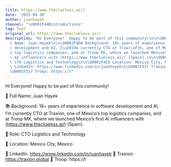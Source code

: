 ```yaml
---
title: https://www.theclueless.ai/)
date: '2025-04-30'
author: juanhayek
channel: "\U0001F44Bintroductions"
tag: Tool
original_url: https://www.theclueless.ai/)
description: "Hi Everyone!  Happy to be part of this community!\n\n\U0001F4CC Full\
  \ Name: Juan Hayek\n\n\U0001F4DA Background: 18+ years of experience in software\
  \ development and AI, I\u2019m currently CTO at Traxi\xF3n, one of Mexico\u2019\
  s top logistics companies, and at Troop MX, where we launched Mexico\u2019s first\
  \ AI influencers with (https://www.theclueless.ai/) (Spain).\n\n\U0001F4BC Role:\
  \ CTO Logistics and Technology\n\n\U0001F4CD Location: Mexico City, Mexico\n\n\U0001F517\
  \ LinkedIn: https://www.linkedin.com/in/juanhayek\n\U0001F517 Traxion: https://traxion.global\n\
  \U0001F517 Troop: https://t"
---
```


Hi Everyone!  Happy to be part of this community!

📌 Full Name: Juan Hayek

📚 Background: 18+ years of experience in software development and AI, I’m currently CTO at Traxión, one of Mexico’s top logistics companies, and at Troop MX, where we launched Mexico’s first AI influencers with (https://www.theclueless.ai/) (Spain).

💼 Role: CTO Logistics and Technology

📍 Location: Mexico City, Mexico

🔗 LinkedIn: https://www.linkedin.com/in/juanhayek
🔗 Traxion: https://traxion.global
🔗 Troop: https://t